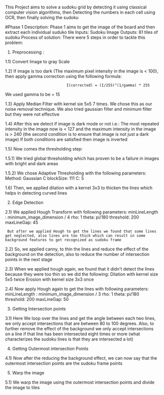 This Project aims to solve a sudoku grid by detecting it using classical computer vision algorithms, then Detecting the numbers in each cell using OCR, then finally solving the sudoku

#Phase 1
Description: Phase 1 aims to get the image of the board and then extract each individual suduko tile
Inputs: Sudoku Image
Outputs: 81 tiles of sudoku
Process of solution:
There were 5 steps in order to tackle this problem:

1) Preprocessing :

1.1) Convert Image to gray Scale

1.2) If image is too dark (The maximum pixel intensity in the image is < 100), then apply gamma correction using the following formula:
                                
                                I(corrected) = (I/255)^(1/gamma) * 255
  
We used gamma to be = 15

1.3) Apply Median Filter with kernel sie 5x5 7 times. We chose this as our noise removal technique. We also tried gaussian filter and minimum filter but they were not effective

1.4) After this we detect if image is dark mode or not
     i.e.: The most repeated intensity in the image now is < 127 
           and the maximum intensity in the image is > 240 
           (the second condition is to ensure that image is not just a dark image)
     If both conditions are satisfied then image is inverted

1.5) Now comes the thresholding step:

1.5.1) We tried global thresholding which has proven to be a failure in images    with bright and dark areas

1.5.2) We chose Adaptive Thresholding with the following parameters:
       Method: Gaussian C
       blockSize: 111
       C: 5

1.6) Then, we applied dilation with a kernel 3x3 to thicken the lines which helps in detecting curved lines


2) Edge Detection

2.1) We applied Hough Transform with following parameters:
     minLineLength : minimum_image_dimension / 4
     rho: 1
     theta: pi/180
     threshold: 200
     maxLineGap: 45

     But after we applied Hough to get the lines we found that some lines get neglected, also lines are too thick which can result in some background features to get recognized as sudoku frame

2.2) So, we applied canny, to thin the lines and reduce the effect of the  background on the detection, also to reduce the number of intersection points in the next stage 

2.3) When we applied hough again, we found that it didn't detect the lines because they were too thin so we did the following:
      Dilation with kernel size 5x5 twice
      Erosion with kernel size 3x3 once

2.4) Now apply Hough again to get the lines with following parameters:
     minLineLength : minimum_image_dimension / 3
     rho: 1
     theta: pi/180
     threshold: 200
     maxLineGap: 50

3) Getting Intersection points

3.1) Here We loop over the lines and get the angle between each two lines, we only accept intersections that are between 80 to 100 degrees. Also, to further remove the effect of the background we only accept intersections on a line if that line has been intersected eight times or more (what characterizes the sudoku lines is that they are intersected a lot)

4) Getting Outermost intersection Points

4.1) Now after the reducing the background effect, we can now say that the outermost intersection points are the sudoku frame points

5) Warp the image

5.1) We warp the image using the outermost intersection points and divide the image to tiles



